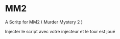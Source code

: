 # MM2
A Scritp for MM2 ( Murder Mystery 2 )

Injecter le script avec votre injecteur et le tour est joué
